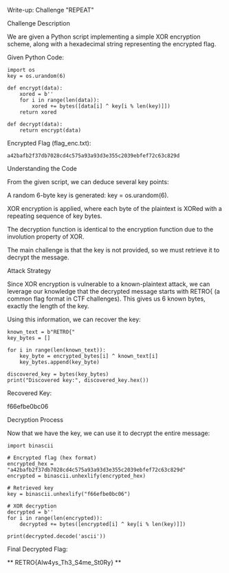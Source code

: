 Write-up: Challenge "REPEAT"

Challenge Description

We are given a Python script implementing a simple XOR encryption scheme, along with a hexadecimal string representing the encrypted flag.

Given Python Code:
```
import os
key = os.urandom(6)

def encrypt(data):
    xored = b''
    for i in range(len(data)):
        xored += bytes([data[i] ^ key[i % len(key)]])
    return xored

def decrypt(data):
    return encrypt(data)
````

Encrypted Flag (flag_enc.txt):
````
a42bafb2f37db7028cd4c575a93a93d3e355c2039ebfef72c63c829d
````

Understanding the Code

From the given script, we can deduce several key points:

A random 6-byte key is generated: key = os.urandom(6).

XOR encryption is applied, where each byte of the plaintext is XORed with a repeating sequence of key bytes.

The decryption function is identical to the encryption function due to the involution property of XOR.

The main challenge is that the key is not provided, so we must retrieve it to decrypt the message.

Attack Strategy

Since XOR encryption is vulnerable to a known-plaintext attack, we can leverage our knowledge that the decrypted message starts with RETRO{ (a common flag format in CTF challenges). This gives us 6 known bytes, exactly the length of the key.

Using this information, we can recover the key:

```
known_text = b"RETRO{"
key_bytes = []

for i in range(len(known_text)):
    key_byte = encrypted_bytes[i] ^ known_text[i]
    key_bytes.append(key_byte)

discovered_key = bytes(key_bytes)
print("Discovered key:", discovered_key.hex())
```

Recovered Key:

f66efbe0bc06

Decryption Process

Now that we have the key, we can use it to decrypt the entire message:
```
import binascii

# Encrypted flag (hex format)
encrypted_hex = "a42bafb2f37db7028cd4c575a93a93d3e355c2039ebfef72c63c829d"
encrypted = binascii.unhexlify(encrypted_hex)

# Retrieved key
key = binascii.unhexlify("f66efbe0bc06")

# XOR decryption
decrypted = b''
for i in range(len(encrypted)):
    decrypted += bytes([encrypted[i] ^ key[i % len(key)]])

print(decrypted.decode('ascii'))
```
Final Decrypted Flag:

** RETRO{Alw4ys_Th3_S4me_St0Ry} **

